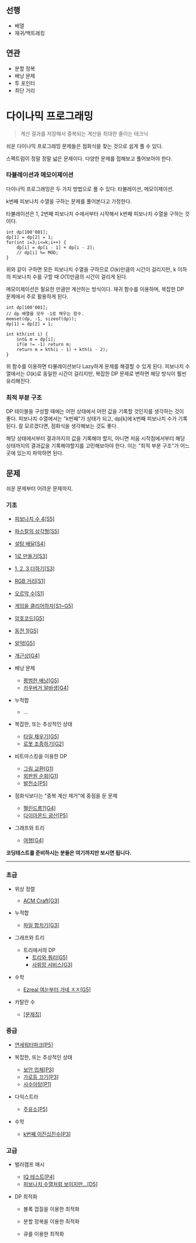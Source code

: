 
## 선행

- 배열
- 재귀/백트래킹

## 연관

- 분할 정복
- 배낭 문제
- 투 포인터
- 최단 거리

# 다이나믹 프로그래밍


> 계산 결과를 저장해서 중복되는 계산을 최대한 줄이는 테크닉

쉬운 다이나믹 프로그래밍 문제들은 점화식을 찾는 것으로 쉽게 풀 수 있다.

스펙트럼이 정말 정말 넓은 문제이다. 다양한 문제를 접해보고 풀어보아야 한다.

### 타뷸레이션과 메모이제이션

다이나믹 프로그래밍은 두 가지 방법으로 풀 수 있다: 타뷸레이션, 메모이제이션.

k번째 피보나치 수열을 구하는 문제를 풀어본다고 가정한다.

타뷸레이션은 1, 2번째 피보나치 수에서부터 시작해서 k번째 피보나치 수열을 구하는 것이다.

```
int dp[100'001];
dp[1] = dp[2] = 1;
for(int i=3;i<=k;i++) {
    dp[i] = dp[i - 1] + dp[i - 2];
    // dp[i] %= MOD;
}
```

위와 같이 구하면 모든 피보나치 수열을 구하므로 $O(k)$만큼의 시간이 걸리지만, k 이하의 피보나치 수를 구할 때 $O(1)$만큼의 시간이 걸리게 된다.

메모이제이션은 필요한 만큼만 계산하는 방식이다. 재귀 함수를 이용하며, 복잡한 DP 문제에서 주로 활용하게 된다.

```
int dp[100'001];
// dp 배열을 모두 -1로 채우는 함수.
memset(dp, -1, sizeof(dp));
dp[1] = dp[2] = 1;

int kth(int i) {
    int& m = dp[i];
    if(m != -1) return m;
    return m = kth(i - 1) + kth(i - 2);
}
```
위 함수를 이용하면 타뷸레이션보다 Lazy하게 문제를 해결할 수 있게 된다. 피보나치 수열에서는 $O(k)$로 동일한 시간이 걸리지만, 복잡한 DP 문제로 변하면 해당 방식이 풜씬 유리해진다.

### 최적 부분 구조

DP 테이블을 구성할 때에는 어떤 상태에서 어떤 값을 기록할 것인지를 생각하는 것이 좋다.
피보나치 수열에서는 "k번째"가 상태가 되고, dp[k]에 k번째 피보나치 수가 기록된다.
잘 모르겠다면, 점화식을 생각해보는 것도 좋다.

해당 상태에서부터 결과까지의 값을 기록해야 할지, 아니면 처음 시작점에서부터 해당 상태까지의 결과값을 기록해야할지를 고민해보아야 한다. 이는 "최적 부분 구조"가 어느 곳에 있는지 파악하면 된다.

## 문제

쉬운 문제부터 어려운 문제까지.

### 기초

- [피보나치 수 4[S5]](https://www.acmicpc.net/problem/10826)
- [파스칼의 삼각형[S5]](https://www.acmicpc.net/problem/16395)
- [설탕 배달[S4]](https://www.acmicpc.net/problem/2839)
- [1로 만들기[S3]](https://www.acmicpc.net/problem/1463)
- [1, 2, 3 더하기[S3]](https://www.acmicpc.net/problem/9095)
- [RGB 거리[S1]](https://www.acmicpc.net/problem/1149)
- [오르막 수[S1]](https://www.acmicpc.net/problem/11057)
- [게임을 클리어하자[S1~G5]](https://www.acmicpc.net/problem/28017)
- [암호코드[G5]](https://www.acmicpc.net/problem/2011)
- [동전 1[G5]](https://www.acmicpc.net/problem/2293)
- [알약[G5]](https://www.acmicpc.net/problem/4811)
- [개근상[G4]](https://www.acmicpc.net/problem/1563)

- 배낭 문제
    - [평범한 배낭[G5]](https://www.acmicpc.net/problem/12865)
    - [카우버거 알바생[G4]](https://www.acmicpc.net/problem/17208)

- 누적합
    - ...

- 복잡한, 또는 추상적인 상태
    - [타일 채우기[G5]](https://www.acmicpc.net/problem/2133)
    - [로봇 조종하기[G2]](https://www.acmicpc.net/problem/2169)

- 비트마스킹을 이용한 DP
    - [그림 교환[G1]](https://www.acmicpc.net/problem/1029)
    - [외판원 순회[G1]](https://www.acmicpc.net/problem/2098)
    - [발전소[P5]](https://www.acmicpc.net/problem/1102)

- 점화식보다는 "중복 계산 제거"에 중점을 둔 문제
    - [펠린드롬?[G4]](https://www.acmicpc.net/problem/10942)
    - [다이아몬드 광산[P5]](https://www.acmicpc.net/problem/1028)

- 그래프와 트리
    - [여행[G4]](https://www.acmicpc.net/problem/2157)

**코딩테스트를 준비하시는 분들은 여기까지만 보시면 됩니다.**
<hr>

### 초급

- 위상 정렬
    - [ACM Craft[G3]](https://www.acmicpc.net/problem/1005)

- 누적합
    - [파일 합치기[G3]](https://www.acmicpc.net/problem/11066)

- 그래프와 트리
    - 트리에서의 DP
        - [트리와 쿼리[G5]](https://www.acmicpc.net/problem/15681)
        - [사회망 서비스[G3]](https://www.acmicpc.net/problem/2533)

- 수학
    - [Ezreal 여눈부터 가네 ㅈㅈ[G5]](https://www.acmicpc.net/problem/20500)

- 카탈란 수
    - [[문제집]](https://www.acmicpc.net/workbook/view/8112)


### 중급

- [연세워터파크[P5]](https://www.acmicpc.net/problem/15678)

- 복잡한, 또는 추상적인 상태
    - [보안 업체[P3]](https://www.acmicpc.net/problem/4243)
    - [가로등 끄기[P3]](https://www.acmicpc.net/problem/2315)
    - [사수아탕[P1]](https://www.acmicpc.net/problem/2419)

- 다익스트라
    - [주유소[P5]](https://www.acmicpc.net/problem/13308)

- 수학
    - [k번째 이진십진수[P3]](https://www.acmicpc.net/problem/28143)

### 고급

- 벌러캠프 매시
    - [IQ 테스트[P4]](https://www.acmicpc.net/problem/9334)
    - [피보나치 수열처럼 보이지만...[D5]](https://www.acmicpc.net/problem/13716)

- DP 최적화

    - 볼록 껍질을 이용한 최적화

    - 분할 정복을 이용한 최적화

    - 큐를 이용한 최적화